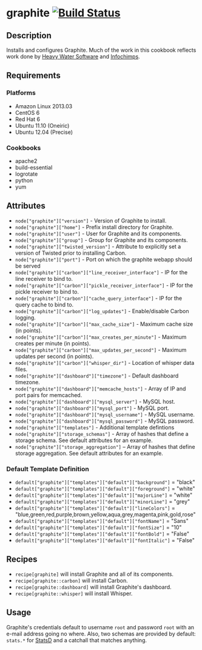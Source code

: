 # graphite [![Build Status](https://secure.travis-ci.org/hectcastro/chef-graphite.png?branch=master)](http://travis-ci.org/hectcastro/chef-graphite)

## Description

Installs and configures Graphite.  Much of the work in this cookbook reflects
work done by [Heavy Water Software](https://github.com/heavywater/chef-graphite)
and [Infochimps](https://github.com/infochimps-labs/ironfan-pantry/blob/master/cookbooks/graphite).

## Requirements

### Platforms

* Amazon Linux 2013.03
* CentOS 6
* Red Hat 6
* Ubuntu 11.10 (Oneiric)
* Ubuntu 12.04 (Precise)

### Cookbooks

* apache2
* build-essential
* logrotate
* python
* yum

## Attributes

* `node["graphite"]["version"]` - Version of Graphite to install.
* `node["graphite"]["home"]` - Prefix install directory for Graphite.
* `node["graphite"]["user"]` - User for Graphite and its components.
* `node["graphite"]["group"]` - Group for Graphite and its components.
* `node["graphite"]["twisted_version"]` - Attribute to explicitly set a
  version of Twisted prior to installing Carbon.
* `node["graphite"]["port"]` - Port on which the graphite webapp should
  be served
* `node["graphite"]["carbon"]["line_receiver_interface"]` - IP for the line
  receiver to bind to.
* `node["graphite"]["carbon"]["pickle_receiver_interface"]` - IP for the pickle
  receiver to bind to.
* `node["graphite"]["carbon"]["cache_query_interface"]` - IP for the query
  cache to bind to.
* `node["graphite"]["carbon"]["log_updates"]` - Enable/disable Carbon logging.
* `node["graphite"]["carbon"]["max_cache_size"]` - Maximum cache size (in points).
* `node["graphite"]["carbon"]["max_creates_per_minute"]` - Maximum creates per minute (in points).
* `node["graphite"]["carbon"]["max_updates_per_second"]` - Maximum updates per second (in points).
* `node["graphite"]["carbon"]["whisper_dir"]` - Location of whisper data files.
* `node["graphite"]["dashboard"]["timezone"]` - Default dashboard timezone.
* `node["graphite"]["dashboard"]["memcache_hosts"]` - Array of IP and port pairs
  for memcached.
* `node["graphite"]["dashboard"]["mysql_server"]` - MySQL host.
* `node["graphite"]["dashboard"]["mysql_port"]` - MySQL port.
* `node["graphite"]["dashboard"]["mysql_username"]` - MySQL username.
* `node["graphite"]["dashboard"]["mysql_password"]` - MySQL password.
* `node["graphite"]["templates"]` - Additional template defintions
* `node["graphite"]["storage_schemas"]` - Array of hashes that define a storage
  schema.  See default attributes for an example.
* `node["graphite"]["storage_aggregation"]` – Array of hashes that define
  storage aggregation.  See default attributes for an example.

### Default Template Definition

* `default["graphite"]["templates"]["default"]["background"]`   = "black"
* `default["graphite"]["templates"]["default"]["foreground"]`   = "white"
* `default["graphite"]["templates"]["default"]["majorLine"]`    = "white"
* `default["graphite"]["templates"]["default"]["minorLine"]`    = "grey"
* `default["graphite"]["templates"]["default"]["lineColors"]`   = "blue,green,red,purple,brown,yellow,aqua,grey,magenta,pink,gold,rose"
* `default["graphite"]["templates"]["default"]["fontName"]`     = "Sans"
* `default["graphite"]["templates"]["default"]["fontSize"]`     = "10"
* `default["graphite"]["templates"]["default"]["fontBold"]`     = "False"
* `default["graphite"]["templates"]["default"]["fontItalic"]`   = "False"

## Recipes

* `recipe[graphite]` will install Graphite and all of its components.
* `recipe[graphite::carbon]` will install Carbon.
* `recipe[graphite::dashboard]` will install Graphite's dashboard.
* `recipe[graphite::whisper]` will install Whisper.

## Usage

Graphite's credentials default to username `root` and password `root` with an
e-mail address going no where.  Also, two schemas are provided by default:
`stats.*` for [StatsD](https://github.com/etsy/statsd) and a catchall that
matches anything.
